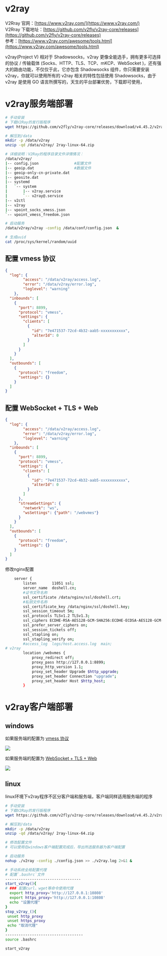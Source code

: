 # v2ray

V2Rray 官网：[https://www.v2ray.com/](https://www.v2ray.com/)  
V2Rray 下载地址：[https://github.com/v2fly/v2ray-core/releases](https://github.com/v2fly/v2ray-core/releases)  
参考：[https://www.v2ray.com/awesome/tools.html](https://www.v2ray.com/awesome/tools.html)

v2ray(Project V) 相对于 Shadowsocks，v2ray 更像全能选手，拥有更多可选择的协议 / 传输载体 (Socks、HTTP、TLS、TCP、mKCP、WebSocket )，还有强大的路由功能，不仅仅于此，它亦包含 Shadowsocks 组件，你只需要安装 v2ray，你就可以使用所有的 v2ray 相关的特性包括使用 Shadowsocks，由于 v2ray 是使用 GO 语言所撰写的，天生的平台部署优势，下载即可使用，

# v2ray服务端部署

```bash
# 手动安装
# 下载V2Ray的发行版程序
wget https://github.com/v2fly/v2ray-core/releases/download/v4.45.2/v2ray-linux-64.zip

# 解压到/data
mkdir -p /data/v2ray
unzip -qd /data/v2ray/ 2ray-linux-64.zip

# 详细说明：V2Ray的程序目录文件详情情况：
/data/v2ray/
|-- config.json                #配置文件
|-- geoip.dat                  #数据文件
|-- geoip-only-cn-private.dat
|-- geosite.dat
|-- systemd
|   `-- system
|       |-- v2ray.service
|       `-- v2ray@.service
|-- v2ctl
|-- v2ray
|-- vpoint_socks_vmess.json
`-- vpoint_vmess_freedom.json

# 启动服务
/data/v2ray/v2ray -config /data/conf/config.json  &

# 生成uuid
cat /proc/sys/kernel/random/uuid
```

## 配置 vmess 协议

```json
{
  "log": {
        "access": "/data/v2ray/access.log",
        "error": "/data/v2ray/error.log",
        "loglevel": "warning"
    },
  "inbounds": [
    {
      "port": 8899,
      "protocol": "vmess",
      "settings": {
        "clients": [
          {
            "id": "7e471537-72cd-4b32-aab5-xxxxxxxxxxx",
            "alterId": 0
          }
        ]
      }
    }
  ],
  "outbounds": [
    {
      "protocol": "freedom",
      "settings": {}
    }
  ]
}

```

## 配置 WebSocket + TLS + Web

```json
{
  "log": {
        "access": "/data/v2ray/access.log",
        "error": "/data/v2ray/error.log",
        "loglevel": "warning"
    },
  "inbounds": [
    {
      "port": 8899,
      "protocol": "vmess",
      "settings": {
        "clients": [
          {
            "id": "7e471537-72cd-4b32-aab5-xxxxxxxxxxx",
            "alterId": 0
          }
        ]
      },
      "streamSettings": {
        "network": "ws",
        "wsSettings": {"path": "/webvmes"}
      }
    }
  ],
  "outbounds": [
    {
      "protocol": "freedom",
      "settings": {}
    }
  ]
}
```

修改nginx配置

```bash
    server {
        listen       11051 ssl;
        server_name  doshell.cn;
        #证书文件名称
        ssl_certificate /data/nginx/ssl/doshell.crt;
        #私钥文件名称
        ssl_certificate_key /data/nginx/ssl/doshell.key;
        ssl_session_timeout 5m;
        ssl_protocols TLSv1.2 TLSv1.3;
        ssl_ciphers ECDHE-RSA-AES128-GCM-SHA256:ECDHE-ECDSA-AES128-GCM-SHA256:ECDHE-RSA-AES256-GCM-SHA384:ECDHE-ECDSA-AES256-GCM-SHA384:DHE-RSA-AES128-GCM-SHA256:DHE-DSS-AES128-GCM-SHA256:kEDH+AESGCM:ECDHE-RSA-AES128-SHA256:ECDHE-ECDSA-AES128-SHA256:ECDHE-RSA-AES128-SHA:ECDHE-ECDSA-AES128-SHA:ECDHE-RSA-AES256-SHA384:ECDHE-ECDSA-AES256-SHA384:ECDHE-RSA-AES256-SHA:ECDHE-ECDSA-AES256-SHA:DHE-RSA-AES128-SHA256:DHE-RSA-AES128-SHA:DHE-DSS-AES128-SHA256:DHE-RSA-AES256-SHA256:DHE-DSS-AES256-SHA:DHE-RSA-AES256-SHA:!aNULL:!eNULL:!EXPORT:!DES:!RC4:!3DES:!MD5:!PSK;
        ssl_prefer_server_ciphers on;
        ssl_session_tickets off;
        ssl_stapling on;
        ssl_stapling_verify on;
        #access_log  logs/host.access.log  main;
# v2ray
        location /webvmes {
            proxy_redirect off;
            proxy_pass http://127.0.0.1:8899;
            proxy_http_version 1.1;
            proxy_set_header Upgrade $http_upgrade;
            proxy_set_header Connection "upgrade";
            proxy_set_header Host $http_host;
        }
```

# v2ray客户端部署

## windows

如果服务端的配置为 [vmess 协议](#vmess%20协议)

![](assets/image-20221127210933123-20230610173813-wthc3c7.png)

如果服务端的配置为 [WebSocket + TLS + Web](#WebSocket%20+%20TLS%20+%20Web)

![](assets/image-20221127210912432-20230610173813-dx832bp.png)

## linux

linux环境下v2ray程序不区分客户端和服务端，客户端同样适用服务端的程序

```bash
# 手动安装
# 下载V2Ray的发行版程序
wget https://github.com/v2fly/v2ray-core/releases/download/v4.45.2/v2ray-linux-64.zip

# 解压到/data
mkdir -p /data/v2ray
unzip -qd /data/v2ray/ 2ray-linux-64.zip

# 修改配置文件
# 可以使用在windows客户端配置完成后，导出所选服务器为客户端配置

# 启动服务
nohup ./v2ray -config ./config.json >> ./v2ray.log 2>&1 &

# 手动系统全局配置代理
# 配置`.bashrc`文件
----------------------------------
start_v2ray(){
# ### 配置curl、wget等命令使用代理
  export http_proxy='http://127.0.0.1:10808'
  export https_proxy='http://127.0.0.1:10808'
  echo "设置代理"
}
stop_v2ray_(){
 unset http_proxy
 unset https_proxy
 echo "取消代理"
}
-----------------------------------
source .bashrc

start_v2ray
```
